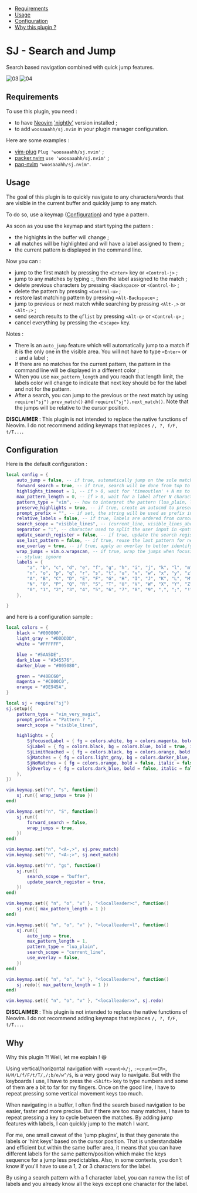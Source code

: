 - [Requirements](#requirements)
- [Usage](#usage)
- [Configuration](#configuration)
- [Why this plugin ?](#why)

# SJ - Search and Jump

Search based navigation combined with quick jump features.

![03](https://user-images.githubusercontent.com/111681540/192203643-77892c37-644d-4285-af3f-7d3c7a8c94a7.png)
![04](https://user-images.githubusercontent.com/111681540/192203653-30327d73-a43e-4445-b4de-d9504db677bd.png)


## Requirements

To use this plugin, you need :

- to have [Neovim](https://github.com/neovim/neovim)
  ['nightly'](https://github.com/neovim/neovim/releases/tag/nightly) version installed ;
- to add `woosaaahh/sj.nvim` in your plugin manager configuration.

Here are some examples :

- [vim-plug](https://github.com/junegunn/vim-plug) `Plug 'woosaaahh/sj.nvim'` ;
- [packer.nvim](https://github.com/wbthomason/packer.nvim) `use 'woosaaahh/sj.nvim'` ;
- [paq-nvim](https://github.com/savq/paq-nvim) `"woosaaahh/sj.nvim"`.

## Usage

The goal of this plugin is to quickly navigate to any characters/words that are visible in
the current buffer and quickly jump to any match.

To do so, use a keymap ([Configuration](#configuration)) and type a pattern.

As soon as you use the keymap and start typing the pattern :

- the highights in the buffer will change ;
- all matches will be highlighted and will have a label assigned to them ;
- the current pattern is displayed in the command line.

Now you can :

- jump to the first match by pressing the `<Enter>` key or `<Control-j>` ;
- jump to any matches by typing `:`, then the label assigned to the match ;
- delete previous characters by pressing `<Backspace>` or `<Control-h>` ;
- delete the pattern by pressing `<Control-u>` ;
- restore last matching pattern by pressing `<Alt-Backspace>` ;
- jump to previous or next match while searching by pressing `<Alt-,>` or `<Alt-;>` ;
- send search results to the `qflist` by pressing `<Alt-q>` or `<Control-q>` ;
- cancel everything by pressing the `<Escape>` key.

Notes :

- There is an `auto_jump` feature which will automatically jump to a match if it is the
  only one in the visible area. You will not have to type `<Enter>` or `:` and a label ;
- If there are no matches for the current pattern, the pattern in the command line will be
  displayed in a different color ;
- When you use `max_pattern_length` and you reach that length limit, the labels color will change to indicate that next key should be for the label and not for the pattern.
- After a search, you can jump to the previous or the next match by using
  `require("sj").prev_match()` and `require("sj").next_match()`. Note that the jumps will
  be relative to the cursor position.
	
**DISCLAIMER** : This plugin is not intended to replace the native functions of Neovim. I do not recommend adding keymaps that replaces `/, ?, f/F, t/T...`.

## Configuration

Here is the default configuration :

```lua
local config = {
	auto_jump = false, -- if true, automatically jump on the sole match
	forward_search = true, -- if true, search will be done from top to bottom
	highlights_timeout = 1, -- if > 0, wait for 'timeoutlen' + N ms to clear hightlights (sj.prev_match/sj.next_match)
	max_pattern_length = 0, -- if > 0, wait for a label after N characters
	pattern_type = "vim", -- how to interpret the pattern (lua_plain, lua, vim, vim_very_magic)
	preserve_highlights = true, -- if true, create an autocmd to preserve highlights when switching colorscheme
	prompt_prefix = "", -- if set, the string will be used as prefix in the command line
	relative_labels = false, -- if true, labels are ordered from cursor position, not from the top of the buffer
	search_scope = "visible_lines", -- (current_line, visible_lines_above, visible_lines_below, visible_lines, buffer)
	separator = ":", -- character used to split the user input in <pattern> and <label>
	update_search_register = false, -- if true, update the search register with the last used pattern
	use_last_pattern = false, -- if true, reuse the last pattern for next calls
	use_overlay = true, -- if true, apply an overlay to better identify labels and matches
	wrap_jumps = vim.o.wrapscan, -- if true, wrap the jumps when focusing previous or next label
	-- stylua: ignore
	labels = {
		"a", "b", "c", "d", "e", "f", "g", "h", "i", "j", "k", "l", "m",
		"n", "o", "p", "q", "r", "s", "t", "u", "v", "w", "x", "y", "z",
		"A", "B", "C", "D", "E", "F", "G", "H", "I", "J", "K", "L", "M",
		"N", "O", "P", "Q", "R", "S", "T", "U", "V", "W", "X", "Y", "Z",
		"0", "1", "2", "3", "4", "5", "6", "7", "8", "9", ",", ";", "!",
	},

}
```

and here is a configuration sample :

```lua
local colors = {
	black = "#000000",
	light_gray = "#DDDDDD",
	white = "#FFFFFF",

	blue = "#5AA5DE",
	dark_blue = "#345576",
	darker_blue = "#005080",

	green = "#40BC60",
	magenta = "#C000C0",
	orange = "#DE945A",
}

local sj = require("sj")
sj.setup({
	pattern_type = "vim_very_magic",
    prompt_prefix = "Pattern ? ",
	search_scope = "visible_lines",

	highlights = {
		SjFocusedLabel = { fg = colors.white, bg = colors.magenta, bold = false, italic = false },
		SjLabel = { fg = colors.black, bg = colors.blue, bold = true, italic = false },
		SjLimitReached = { fg = colors.black, bg = colors.orange, bold = true, italic = false },
		SjMatches = { fg = colors.light_gray, bg = colors.darker_blue, bold = false, italic = false },
		SjNoMatches = { fg = colors.orange, bold = false, italic = false },
		SjOverlay = { fg = colors.dark_blue, bold = false, italic = false },
	},
})

vim.keymap.set("n", "s", function()
	sj.run({ wrap_jumps = true })
end)

vim.keymap.set("n", "S", function()
	sj.run({
		forward_search = false,
		wrap_jumps = true,
	})
end)

vim.keymap.set("n", "<A-,>", sj.prev_match)
vim.keymap.set("n", "<A-;>", sj.next_match)

vim.keymap.set("n", "gs", function()
	sj.run({ 
		search_scope = "buffer", 
		update_search_register = true,
    })
end)

vim.keymap.set({ "n", "o", "v" }, "<localleader>c", function()
	sj.run({ max_pattern_length = 1 })
end)

vim.keymap.set({ "n", "o", "v" }, "<localleader>l", function()
	sj.run({
		auto_jump = true,
		max_pattern_length = 1,
		pattern_type = "lua_plain",
		search_scope = "current_line",
		use_overlay = false,
	})
end)

vim.keymap.set({ "n", "o", "v" }, "<localleader>s", function()
	sj.redo({ max_pattern_length = 1 })
end)

vim.keymap.set({ "n", "o", "v" }, "<localleader>x", sj.redo)
```	

**DISCLAIMER** : This plugin is not intended to replace the native functions of Neovim. I do not recommend adding keymaps that replaces `/, ?, f/F, t/T...`.

## Why

Why this plugin ?! Well, let me explain ! :smiley:

Using vertical/horizontal navigation with `<count>k/j`, `:<count><CR>`, `H/M/L/f/F/t/T/,/;b/e/w^/$`,
is a very good way to navigate. But with the keyboards I use, I have to press the
`<Shift>` key to type numbers and some of them are a bit to far for my fingers.
Once on the good line, I have to repeat pressing some vertical movement keys too much.

When navigating in a buffer, I often find the search based navigation to be easier, faster
and more precise. But if there are too many matches, I have to repeat pressing a key to
cycle between the matches. By adding jump features with labels, I can quickly jump to the
match I want.

For me, one small caveat of the 'jump plugins', is that they generate the labels or 'hint
keys' based on the cursor position. That is understandable and efficient but within the
same buffer area, it means that you can have different labels for the same pattern/position
which make the keys sequence for a jump less predictables. Also, in some
contexts, you don't know if you'll have to use a 1, 2 or 3 characters for the label.

By using a search pattern with a 1 character label, you can narrow the list of labels and
you already know all the keys except one character for the label.
